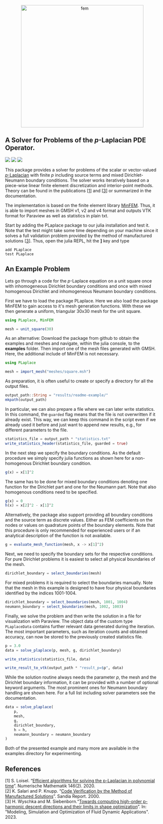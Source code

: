 <center>
    <img src="https://user-images.githubusercontent.com/66529462/184855093-33aca1eb-96a3-447f-adb6-42d2ac0a5a10.png" alt="fem" width="400"/>
</center>

## A Solver for Problems of the _p_-Laplacian PDE Operator.

[![][license-badge]][license-url]
[![][docs-badge]][docs-url]
[![][test-badge]][test-url]

This package provides a solver for problems of the scalar or vector-valued
[_p_-Laplacian](https://en.wikipedia.org/wiki/P-Laplacian) with finite _p_ including
source terms and mixed Dirichlet-Neumann boundary conditions.
The solver works iteratively based on a piece-wise linear finite element discretization
and interior-point methods.
Theory can be found in the publications \[[1](#references)\] and \[[3](#references)\]
or summarized in the documentation. 

The implementation is based on the finite element library
[MinFEM](https://github.com/msiebenborn/MinFEM.jl).
Thus, it is able to import meshes in GMSH v1, v2 and v4 format and outputs VTK format
for Paraview as well as statistics in plain txt.

Start by adding the PLaplace package to our julia installation and test it.
Note that the test might take some time depending on your machine since it solves a full
validation problem provided by the method of manufactured solutions \[[3](#references)\].
Thus, open the julia REPL, hit the **]** key and type

```
add PLaplace
test PLaplace
```

## An Example Problem

Lets go through a code for the _p_-Laplace equation on a unit square once with 
inhomogeneous Dirichlet boundary conditions and once with mixed homogenous Dirichlet
and inhomogeneous Neumann boundary conditions.

First we have to load the package PLaplace.
Here we also load the package MinFEM to gain access to it's mesh generation functions.
With these we then generate a uniform, triangular 30x30 mesh for the unit square.

```julia
using PLaplace, MinFEM

mesh = unit_square(30)
```

As an alternative: Download the package from github to obtain the examples and meshes
and navigate, within the julia console, to the **examples** folder.
Then import one of the mesh files generated with GMSH.
Here, the additional include of MinFEM is not necessary.

```julia
using PLaplace

mesh = import_mesh("meshes/square.msh")
```

As preparation, it is often useful to create or specify a directory for 
all the output files.

```julia
output_path::String = "results/readme-example/"
mkpath(output_path)
```

In particular, we can also prepare a file where we can later write statistics.
In this command, the `guarded` flag means that the file is not overwritten if it already
exist.
This way, we can keep this command in the script even if we already used it before and
just want to append new results, e.g., for different parameters to the file.

```julia
statistics_file = output_path * "statistics.txt"
write_statistics_header(statistics_file, guarded = true)
```

In the next step we specify the boundary conditions.
As the default procedure we simply specify julia functions as shown here for a
non-homogenous Dirichlet boundary condition. 

```julia
g(x) = x[1]^2
```
The same has to be done for mixed boundary conditions denoting one function for the
Dirichlet part and one for the Neumann part.
Note that also homogenous conditions need to be specified. 

```julia
g(x) = 0
h(x) = x[2]^2 - x[1]^2
```

Alternatively, the package also support providing all boundary conditions
and the source term as discrete values.
Either as FEM coefficients on the nodes or
values on quadrature points of the boundary elements.
Note that this procedure is only recommended for experienced users or
if an analytical description of the function is not available. 

```julia
g = evaluate_mesh_function(mesh, x -> x[1]^2)
```

Next, we need to specify the boundary sets for the respective conditions.
For pure Dirichlet problems it is easiest to select all physical boundaries of the mesh.

```julia
dirichlet_boundary = select_boundaries(mesh)
```

For mixed problems it is required to select the boundaries manually.
Note that the mesh in this example is designed to have four physical boundaries
identified by the indices 1001-1004.

```julia
dirichlet_boundary = select_boundaries(mesh, 1001, 1004)
neumann_boundary = select_boundaries(mesh, 1002, 1003)
```

Finally, we solve the problem and then write the solution in a file for visualization with
Paraview.
The object data of the custom type ```PLaplaceData``` contains further relevant data
generated during the iteration.
The most important parameters, such as iteration counts and obtained accuracy,
can now be stored to the previously created statistics file. 

```julia
p = 3.0
data = solve_plaplace(p, mesh, g, dirichlet_boundary)

write_statistics(statistics_file, data)

write_result_to_vtk(output_path * "result_p=$p", data)
```

While the solution routine always needs the parameter _p_, the mesh and the Dirichlet
boundary information, it can be provided with a number of optional keyword arguments.
The most prominent ones for Neumann boundary handling are shown here.
For a full list including solver parameters see the documentation.

```julia
data = solve_plaplace(
    p,
    mesh,
    g,
    dirichlet_boundary,
    h = h,
    neumann_boundary = neumann_boundary
)
```

Both of the presented example and many more are available in the examples directory for
experimenting.

## References

\[1\] S. Loisel. “[Efficient algorithms for solving the p-Laplacian in polynomial time](https://link.springer.com/article/10.1007/s00211-020-01141-z)”. Numerische Mathematik 146(2). 2020.\
\[2\] K. Salari and P. Knupp. “[Code Verification by the Method of Manufactured Solutions](https://www.osti.gov/biblio/759450-wLI4Ux/native/)”. Sandia Report. 2000.\
\[3\] H. Wyschka and M. Siebenborn.“[Towards computing high-order p-harmonic descent directions and their limits in shape optimization](https://link.springer.com/chapter/10.1007/978-3-031-45158-4_9)”. In: "Modeling, Simulation and Optimization of Fluid Dynamic Applications". 2023.

[license-url]: https://github.com/hwyschka/PLaplace.jl/blob/master/LICENSE
[license-badge]: https://img.shields.io/badge/License-MIT-brightgreen.svg
[docs-url]: https://hwyschka.github.io/PLaplace.jl/stable/
[docs-badge]: https://img.shields.io/badge/docs-stable-blue.svg
[test-url]: https://github.com/hwyschka/PLaplace.jl/actions/workflows/test.yml
[test-badge]: https://github.com/hwyschka/PLaplace.jl/actions/workflows/test.yml/badge.svg
[cov-url]: https://codecov.io/gh/hwyschka/PLaplace.jl
[cov-badge]: https://codecov.io/gh/hwyschka/PLaplace.jl/branch/master/graph/badge.svg
